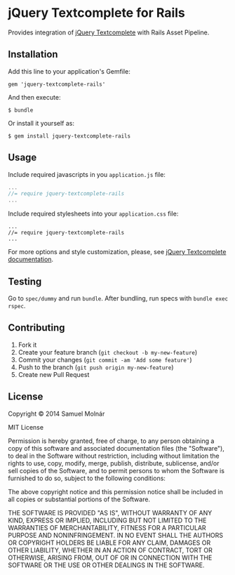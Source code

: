 # jQuery Textcomplete for Rails

Provides integration of [jQuery Textcomplete](https://github.com/yuku-t/jquery-textcomplete) with Rails Asset Pipeline.

## Installation

Add this line to your application's Gemfile:

    gem 'jquery-textcomplete-rails'

And then execute:

    $ bundle

Or install it yourself as:

    $ gem install jquery-textcomplete-rails

## Usage

Include required javascripts in you `application.js` file:
```javascript
...
//= require jquery-textcomplete-rails
...
```

Include required stylesheets into your `application.css` file:
```
...
//= require jquery-textcomplete-rails
...
```

For more options and style customization, please, see [jQuery Textcomplete documentation](https://github.com/yuku-t/jquery-textcomplete).

## Testing

Go to `spec/dummy` and run `bundle`. After bundling, run specs with `bundle exec rspec`.

## Contributing

1. Fork it
2. Create your feature branch (`git checkout -b my-new-feature`)
3. Commit your changes (`git commit -am 'Add some feature'`)
4. Push to the branch (`git push origin my-new-feature`)
5. Create new Pull Request

## License

Copyright &copy; 2014 Samuel Molnár

MIT License

Permission is hereby granted, free of charge, to any person obtaining
a copy of this software and associated documentation files (the
"Software"), to deal in the Software without restriction, including
without limitation the rights to use, copy, modify, merge, publish,
distribute, sublicense, and/or sell copies of the Software, and to
permit persons to whom the Software is furnished to do so, subject to
the following conditions:

The above copyright notice and this permission notice shall be
included in all copies or substantial portions of the Software.

THE SOFTWARE IS PROVIDED "AS IS", WITHOUT WARRANTY OF ANY KIND,
EXPRESS OR IMPLIED, INCLUDING BUT NOT LIMITED TO THE WARRANTIES OF
MERCHANTABILITY, FITNESS FOR A PARTICULAR PURPOSE AND
NONINFRINGEMENT. IN NO EVENT SHALL THE AUTHORS OR COPYRIGHT HOLDERS BE
LIABLE FOR ANY CLAIM, DAMAGES OR OTHER LIABILITY, WHETHER IN AN ACTION
OF CONTRACT, TORT OR OTHERWISE, ARISING FROM, OUT OF OR IN CONNECTION
WITH THE SOFTWARE OR THE USE OR OTHER DEALINGS IN THE SOFTWARE.
